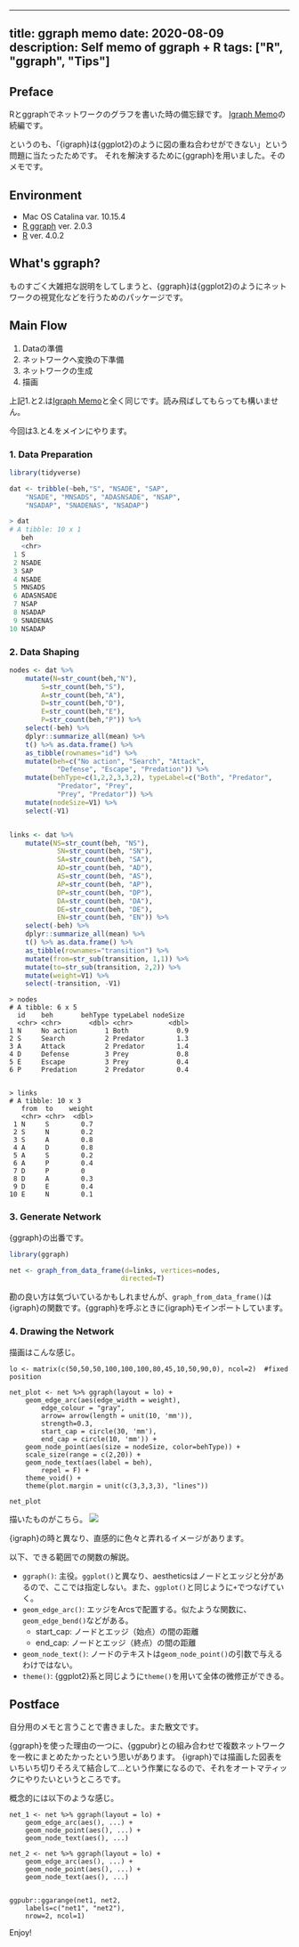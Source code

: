 

---
title: ggraph memo
date: 2020-08-09
description: Self memo of ggraph + R
tags: ["R", "ggraph", "Tips"]
---

<!--This page is a memo to run Selenium from R and do web scraping using RSelenium.-->
## Preface

Rとggraphでネットワークのグラフを書いた時の備忘録です。
[Igraph Memo](https://6w3n.github.io/posts/igraph_memo/)の続編です。

というのも、「{igraph}は{ggplot2}のように図の重ね合わせができない」という問題に当たったためです。
それを解決するために{ggraph}を用いました。そのメモです。

## Environment
- Mac OS Catalina var. 10.15.4
- [R ggraph](https://cran.r-project.org/web/packages/ggraph/ggraph.pdf) ver. 2.0.3
- [R](https://www.r-project.org/) ver. 4.0.2


## What's ggraph?

ものすごく大雑把な説明をしてしまうと、{ggraph}は{ggplot2}のようにネットワークの視覚化などを行うためのパッケージです。


## Main Flow
1. Dataの準備
2. ネットワークへ変換の下準備
3. ネットワークの生成
4. 描画


上記1.と2.は[Igraph Memo](https://6w3n.github.io/posts/igraph_memo/)と全く同じです。読み飛ばしてもらっても構いません。

今回は3.と4.をメインにやります。

### 1. Data Preparation

```R
library(tidyverse)

dat <- tribble(~beh,"S", "NSADE", "SAP", 
    "NSADE", "MNSADS", "ADASNSADE", "NSAP", 
    "NSADAP", "SNADENAS", "NSADAP")
```
```R
> dat
# A tibble: 10 x 1
   beh
   <chr>
 1 S
 2 NSADE
 3 SAP
 4 NSADE
 5 MNSADS
 6 ADASNSADE
 7 NSAP
 8 NSADAP
 9 SNADENAS
10 NSADAP
```


### 2. Data Shaping

```R
nodes <- dat %>%  
	mutate(N=str_count(beh,"N"),
        S=str_count(beh,"S"), 
		A=str_count(beh,"A"), 
        D=str_count(beh,"D"),
		E=str_count(beh,"E"),
        P=str_count(beh,"P")) %>%
	select(-beh) %>% 
	dplyr::summarize_all(mean) %>%
	t() %>% as.data.frame() %>%
	as_tibble(rownames="id") %>% 
	mutate(beh=c("No action", "Search", "Attack", 
			"Defense", "Escape", "Predation")) %>%
	mutate(behType=c(1,2,2,3,3,2), typeLabel=c("Both", "Predator", 
			"Predator", "Prey", 
            "Prey", "Predator")) %>%
	mutate(nodeSize=V1) %>%
	select(-V1)


links <- dat %>%  
	mutate(NS=str_count(beh, "NS"),
            SN=str_count(beh, "SN"), 
            SA=str_count(beh, "SA"), 
            AD=str_count(beh, "AD"), 
            AS=str_count(beh, "AS"), 
            AP=str_count(beh, "AP"), 
            DP=str_count(beh, "DP"), 
            DA=str_count(beh, "DA"), 
            DE=str_count(beh, "DE"), 
            EN=str_count(beh, "EN")) %>% 
	select(-beh) %>% 
	dplyr::summarize_all(mean) %>%
	t() %>% as.data.frame() %>%
	as_tibble(rownames="transition") %>% 
	mutate(from=str_sub(transition, 1,1)) %>%
	mutate(to=str_sub(transition, 2,2)) %>%
	mutate(weight=V1) %>%
	select(-transition, -V1)
```


```
> nodes
# A tibble: 6 x 5
  id    beh       behType typeLabel nodeSize
  <chr> <chr>       <dbl> <chr>         <dbl>
1 N     No action       1 Both            0.9
2 S     Search          2 Predator        1.3
3 A     Attack          2 Predator        1.4
4 D     Defense         3 Prey            0.8
5 E     Escape          3 Prey            0.4
6 P     Predation       2 Predator        0.4


> links
# A tibble: 10 x 3
   from  to    weight
   <chr> <chr>  <dbl>
 1 N     S        0.7
 2 S     N        0.2
 3 S     A        0.8
 4 A     D        0.8
 5 A     S        0.2
 6 A     P        0.4
 7 D     P        0
 8 D     A        0.3
 9 D     E        0.4
10 E     N        0.1
```


### 3. Generate Network
{ggraph}の出番です。

```R
library(ggraph)

net <- graph_from_data_frame(d=links, vertices=nodes, 
                            directed=T)
```

勘の良い方は気づいているかもしれませんが、`graph_from_data_frame()`は{igraph}の関数です。{ggraph}を呼ぶときに{igraph}モインポートしています。


### 4. Drawing the Network

描画はこんな感じ。

```
lo <- matrix(c(50,50,50,100,100,100,80,45,10,50,90,0), ncol=2)	#fixed position

net_plot <- net %>% ggraph(layout = lo) +
	geom_edge_arc(aes(edge_width = weight), 
		edge_colour = "gray", 
		arrow= arrow(length = unit(10, 'mm')),
		strength=0.3, 
		start_cap = circle(30, 'mm'), 
		end_cap = circle(10, 'mm')) +
	geom_node_point(aes(size = nodeSize, color=behType)) + 
	scale_size(range = c(2,20)) +
	geom_node_text(aes(label = beh), 
		repel = F) +
	theme_void() +
	theme(plot.margin = unit(c(3,3,3,3), "lines")) 

net_plot
```

描いたものがこちら。
![](https://i.imgur.com/EUWzF9g.png)

{igraph}の時と異なり、直感的に色々と弄れるイメージがあります。

以下、できる範囲での関数の解説。

- `ggraph()`: 主役。`ggplot()`と異なり、aestheticsはノードとエッジと分があるので、ここでは指定しない。また、`ggplot()`と同じように`+`でつなげていく。
- `geom_edge_arc()`: エッジをArcsで配置する。似たような関数に、`geom_edge_bend()`などがある。
	- start_cap: ノードとエッジ（始点）の間の距離
	- end_cap: ノードとエッジ（終点）の間の距離
- `geom_node_text()`: ノードのテキストは`geom_node_point()`の引数で与えるわけではない。
- `theme()`: {ggplot2}系と同じように`theme()`を用いて全体の微修正ができる。


## Postface
自分用のメモと言うことで書きました。また散文です。

{ggraph}を使った理由の一つに、{ggpubr}との組み合わせで複数ネットワークを一枚にまとめたかったという思いがあります。
{igraph}では描画した図表をいちいち切りそろえて結合して...という作業になるので、それをオートマティックにやりたいというところです。

概念的には以下のような感じ。

```
net_1 <- net %>% ggraph(layout = lo) +
	geom_edge_arc(aes(), ...) +
	geom_node_point(aes(), ...) + 
	geom_node_text(aes(), ...)

net_2 <- net %>% ggraph(layout = lo) +
	geom_edge_arc(aes(), ...) +
	geom_node_point(aes(), ...) + 
	geom_node_text(aes(), ...)


ggpubr::ggarange(net1, net2, 
	labels=c("net1", "net2"),
	nrow=2, ncol=1)

```


Enjoy!




